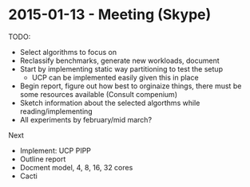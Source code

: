 # 2015-01-13 - Meeting (Skype)


TODO:
- Select algorithms to focus on
- Reclassify benchmarks, generate new workloads, document
- Start by implementing static way partitioning to test the setup
   - UCP can be implemented easily given this in place
- Begin report, figure out how best to orginaize things, there must be some resources available (Consult compenium)
- Sketch information about the selected algorthms while reading/implementing
- All experiments by february/mid march?


Next

- Implement: UCP PIPP
- Outline report
- Docment model, 4, 8, 16, 32 cores
- Cacti
